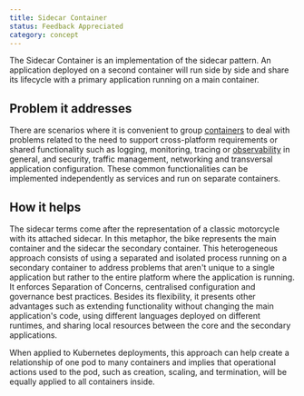 ```yaml
---
title: Sidecar Container
status: Feedback Appreciated
category: concept
---
```


The Sidecar Container is an implementation of the sidecar pattern. An application deployed on a second container will run side by side and share its lifecycle with a primary application running on a main container.

## Problem it addresses

There are scenarios where it is convenient to group [containers](/container/) to deal with problems related to the need to support cross-platform requirements or shared functionality such as logging, monitoring, tracing or [observability](/observability/) in general, and security, traffic management, networking and transversal application configuration. These common functionalities can be implemented independently as services and run on separate containers.

## How it helps

The sidecar terms come after the representation of a classic motorcycle with its attached sidecar. In this metaphor, the bike represents the main container and the sidecar the secondary container. This heterogeneous approach consists of using a separated and isolated process running on a secondary container to address problems that aren't unique to a single application but rather to the entire platform where the application is running. It enforces Separation of Concerns, centralised configuration and governance best practices. Besides its flexibility, it presents other advantages such as extending functionality without changing the main application's code, using different languages deployed on different runtimes, and sharing local resources between the core and the secondary applications. 

When applied to Kubernetes deployments, this approach can help create a relationship of one pod to many containers and implies that operational actions used to the pod, such as creation, scaling, and termination, will be equally applied to all containers inside. 
